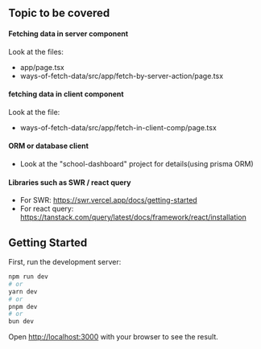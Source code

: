 ## Topic to be covered

#### Fetching data in server component

Look at the files:

- app/page.tsx
- ways-of-fetch-data/src/app/fetch-by-server-action/page.tsx

#### fetching data in client component

Look at the file:

- ways-of-fetch-data/src/app/fetch-in-client-comp/page.tsx

#### ORM or database client

- Look at the "school-dashboard" project for details(using prisma ORM)

#### Libraries such as SWR / react query

- For SWR: https://swr.vercel.app/docs/getting-started
- For react query: https://tanstack.com/query/latest/docs/framework/react/installation

## Getting Started

First, run the development server:

```bash
npm run dev
# or
yarn dev
# or
pnpm dev
# or
bun dev
```

Open [http://localhost:3000](http://localhost:3000) with your browser to see the result.
